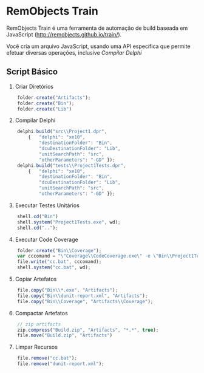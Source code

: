 # RemObjects Train

RemObjects Train é uma ferramenta de automação de build baseada em JavaScript (http://remobjects.github.io/train/).

Você cria um arquivo JavaScript, usando uma API específica que permite efetuar diversas operações, inclusive _Compilar Delphi_

## Script Básico

1. Criar Diretórios

```javascript
    folder.create("Artifacts");
    folder.create("Bin");
    folder.create("Lib")
```

2. Compilar Delphi

```javascript
    delphi.build("src\\Project1.dpr", 
        {   "delphi": "xe10",
            "destinationFolder": "Bin",
            "dcuDestinationFolder": "Lib",
            "unitSearchPath": "src",
            "otherParameters": "-GD" });
    delphi.build("tests\\Project1Tests.dpr", 
        {   "delphi": "xe10",
            "destinationFolder": "Bin",
            "dcuDestinationFolder": "Lib",
            "unitSearchPath": "src",
            "otherParameters": "-GD" });
```

3. Executar Testes Unitários

```javascript
    shell.cd("Bin")
    shell.system("Project1Tests.exe", wd);
    shell.cd("..");
```

4. Executar Code Coverage

```javascript
    folder.create("Bin\\Coverage");
    var cccomand = "\"Coverage\\CodeCoverage.exe\" -e \"Bin\\Project1Tests.exe\" -m \"Bin\\Project1Tests.map\" -sd \"src\" -u uCalculadora.pas -html -emma -xml -od \"Bin\\Coverage\"";
    file.write("cc.bat", cccomand);
    shell.system("cc.bat", wd);
```

5. Copiar Artefatos

```javascript
    file.copy("Bin\\*.exe", "Artifacts");
    file.copy("Bin\\dunit-report.xml", "Artifacts");
    file.copy("Bin\\Coverage", "Artifacts\\Coverage");
```

6. Compactar Artefatos

```javascript
    // zip artifacts
    zip.compress("Build.zip", "Artifacts", "*.*", true);
    file.move("Build.zip", "Artifacts")
```

7. Limpar Recursos

```javascript
    file.remove("cc.bat");
    file.remove("dunit-report.xml");
```